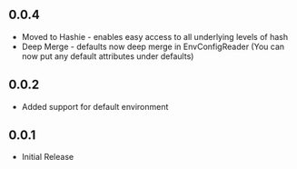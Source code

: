 ## 0.0.4
* Moved to Hashie - enables easy access to all underlying levels of hash
* Deep Merge - defaults now deep merge in EnvConfigReader (You can now put any default attributes under defaults)


 ## 0.0.2
 * Added support for default environment


 ## 0.0.1
 * Initial Release